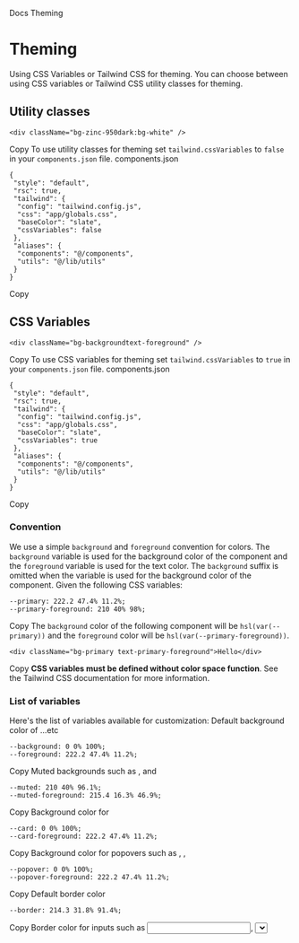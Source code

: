Docs
Theming
# Theming
Using CSS Variables or Tailwind CSS for theming.
You can choose between using CSS variables or Tailwind CSS utility classes for theming.
## Utility classes
```
<div className="bg-zinc-950dark:bg-white" />
```
Copy
To use utility classes for theming set `tailwind.cssVariables` to `false` in your `components.json` file.
components.json
```
{
 "style": "default",
 "rsc": true,
 "tailwind": {
  "config": "tailwind.config.js",
  "css": "app/globals.css",
  "baseColor": "slate",
  "cssVariables": false
 },
 "aliases": {
  "components": "@/components",
  "utils": "@/lib/utils"
 }
}
```
Copy
## CSS Variables
```
<div className="bg-backgroundtext-foreground" />
```
Copy
To use CSS variables for theming set `tailwind.cssVariables` to `true` in your `components.json` file.
components.json
```
{
 "style": "default",
 "rsc": true,
 "tailwind": {
  "config": "tailwind.config.js",
  "css": "app/globals.css",
  "baseColor": "slate",
  "cssVariables": true
 },
 "aliases": {
  "components": "@/components",
  "utils": "@/lib/utils"
 }
}
```
Copy
### Convention
We use a simple `background` and `foreground` convention for colors. The `background` variable is used for the background color of the component and the `foreground` variable is used for the text color.
The `background` suffix is omitted when the variable is used for the background color of the component.
Given the following CSS variables:
```
--primary: 222.2 47.4% 11.2%;
--primary-foreground: 210 40% 98%;
```
Copy
The `background` color of the following component will be `hsl(var(--primary))` and the `foreground` color will be `hsl(var(--primary-foreground))`.
```
<div className="bg-primary text-primary-foreground">Hello</div>
```
Copy
**CSS variables must be defined without color space function**. See the Tailwind CSS documentation for more information.
### List of variables
Here's the list of variables available for customization:
Default background color of <body />...etc
```
--background: 0 0% 100%;
--foreground: 222.2 47.4% 11.2%;
```
Copy
Muted backgrounds such as <TabsList />, <Skeleton /> and <Switch />
```
--muted: 210 40% 96.1%;
--muted-foreground: 215.4 16.3% 46.9%;
```
Copy
Background color for <Card />
```
--card: 0 0% 100%;
--card-foreground: 222.2 47.4% 11.2%;
```
Copy
Background color for popovers such as <DropdownMenu />, <HoverCard />, <Popover />
```
--popover: 0 0% 100%;
--popover-foreground: 222.2 47.4% 11.2%;
```
Copy
Default border color
```
--border: 214.3 31.8% 91.4%;
```
Copy
Border color for inputs such as <Input />, <Select />, <Textarea />
```
--input: 214.3 31.8% 91.4%;
```
Copy
Primary colors for <Button />
```
--primary: 222.2 47.4% 11.2%;
--primary-foreground: 210 40% 98%;
```
Copy
Secondary colors for <Button />
```
--secondary: 210 40% 96.1%;
--secondary-foreground: 222.2 47.4% 11.2%;
```
Copy
Used for accents such as hover effects on <DropdownMenuItem>, <SelectItem>...etc
```
--accent: 210 40% 96.1%;
--accent-foreground: 222.2 47.4% 11.2%;
```
Copy
Used for destructive actions such as <Button variant="destructive">
```
--destructive: 0 100% 50%;
--destructive-foreground: 210 40% 98%;
```
Copy
Used for focus ring
```
--ring: 215 20.2% 65.1%;
```
Copy
Border radius for card, input and buttons
```
--radius: 0.5rem;
```
Copy
### Adding new colors
To add new colors, you need to add them to your CSS file and to your `tailwind.config.js` file.
app/globals.css
```
:root {
 --warning: 38 92% 50%;
 --warning-foreground: 48 96% 89%;
}
.dark {
 --warning: 48 96% 89%;
 --warning-foreground: 38 92% 50%;
}
```
Copy
tailwind.config.js
```
module.exports = {
 theme: {
  extend: {
   colors: {
    warning: "hsl(var(--warning))",
    "warning-foreground": "hsl(var(--warning-foreground))",
   },
  },
 },
}
```
Copy
You can now use the `warning` utility class in your components.
```
<div className="bg-warningtext-warning-foreground" />
```
Copy
### Other color formats
I recommend using HSL colors for theming but you can also use other color formats if you prefer.
See the Tailwind CSS documentation for more information on using `rgb`, `rgba` or `hsl` colors.
components.jsonDark mode
On This Page
  * Utility classes
  * CSS Variables
    * Convention
    * List of variables
    * Adding new colors
    * Other color formats


Deploy your shadcn/ui app on Vercel
Trusted by OpenAI, Sonos, Chick-fil-A, and more.
Vercel provides tools and infrastructure to deploy apps and features at scale.
Deploy NowDeploy to Vercel
